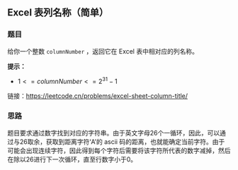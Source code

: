 ## Excel 表列名称（简单）

### 题目

给你一个整数 `columnNumber` ，返回它在 Excel 表中相对应的列名称。

**提示：**

- $1 <= columnNumber <= 2^{31} - 1$

链接：https://leetcode.cn/problems/excel-sheet-column-title/

### 思路

题目要求通过数字找到对应的字符串。由于英文字母26个一循环，因此，可以通过与26取余，获取到距离字符‘A’的 ascii 码的距离，也就能确定当前字符。由于可能会出现连续字符，因此得到每个字符后需要将该字符所代表的数字减掉，然后在除以26进行下一次循环，直至行数字小于0。